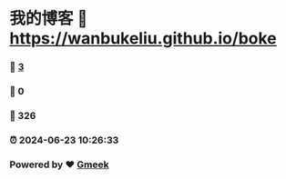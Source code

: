 # 我的博客 :link: https://wanbukeliu.github.io/boke 
### :page_facing_up: [3](https://wanbukeliu.github.io/boke/tag.html) 
### :speech_balloon: 0 
### :hibiscus: 326 
### :alarm_clock: 2024-06-23 10:26:33 
### Powered by :heart: [Gmeek](https://github.com/Meekdai/Gmeek)
